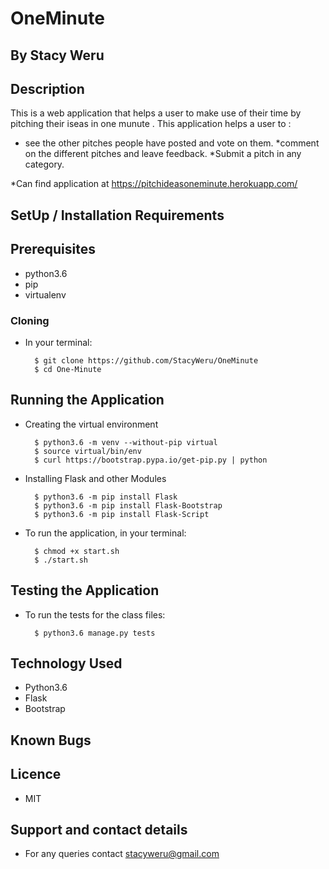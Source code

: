 # OneMinute

## By Stacy Weru 

## Description
This is a web application that helps a user to make use of their time by pitching their iseas in one munute .
This application helps a user to :
* see the other pitches people have posted and vote on them.
*comment on the different pitches and leave feedback.
*Submit a pitch in any category.


*Can find application at https://pitchideasoneminute.herokuapp.com/

## SetUp / Installation Requirements
## Prerequisites
 * python3.6
 * pip
 * virtualenv

### Cloning
* In your terminal:

        $ git clone https://github.com/StacyWeru/OneMinute
	    $ cd One-Minute


## Running the Application
* Creating the virtual environment

        $ python3.6 -m venv --without-pip virtual
        $ source virtual/bin/env
        $ curl https://bootstrap.pypa.io/get-pip.py | python

* Installing Flask and other Modules

        $ python3.6 -m pip install Flask
        $ python3.6 -m pip install Flask-Bootstrap
        $ python3.6 -m pip install Flask-Script



* To run the application, in your terminal:

        $ chmod +x start.sh
        $ ./start.sh



## Testing the Application
* To run the tests for the class files:

        $ python3.6 manage.py tests


## Technology Used
	
* Python3.6
* Flask
* Bootstrap



## Known Bugs


## Licence

* MIT

## Support and contact details

* For any queries  contact stacyweru@gmail.com